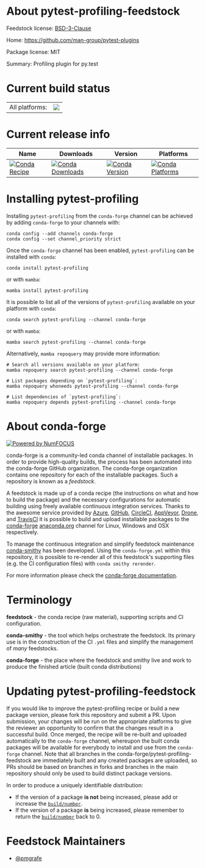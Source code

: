 About pytest-profiling-feedstock
================================

Feedstock license: [BSD-3-Clause](https://github.com/conda-forge/pytest-profiling-feedstock/blob/main/LICENSE.txt)

Home: https://github.com/man-group/pytest-plugins

Package license: MIT

Summary: Profiling plugin for py.test

Current build status
====================


<table><tr><td>All platforms:</td>
    <td>
      <a href="https://dev.azure.com/conda-forge/feedstock-builds/_build/latest?definitionId=6624&branchName=main">
        <img src="https://dev.azure.com/conda-forge/feedstock-builds/_apis/build/status/pytest-profiling-feedstock?branchName=main">
      </a>
    </td>
  </tr>
</table>

Current release info
====================

| Name | Downloads | Version | Platforms |
| --- | --- | --- | --- |
| [![Conda Recipe](https://img.shields.io/badge/recipe-pytest--profiling-green.svg)](https://anaconda.org/conda-forge/pytest-profiling) | [![Conda Downloads](https://img.shields.io/conda/dn/conda-forge/pytest-profiling.svg)](https://anaconda.org/conda-forge/pytest-profiling) | [![Conda Version](https://img.shields.io/conda/vn/conda-forge/pytest-profiling.svg)](https://anaconda.org/conda-forge/pytest-profiling) | [![Conda Platforms](https://img.shields.io/conda/pn/conda-forge/pytest-profiling.svg)](https://anaconda.org/conda-forge/pytest-profiling) |

Installing pytest-profiling
===========================

Installing `pytest-profiling` from the `conda-forge` channel can be achieved by adding `conda-forge` to your channels with:

```
conda config --add channels conda-forge
conda config --set channel_priority strict
```

Once the `conda-forge` channel has been enabled, `pytest-profiling` can be installed with `conda`:

```
conda install pytest-profiling
```

or with `mamba`:

```
mamba install pytest-profiling
```

It is possible to list all of the versions of `pytest-profiling` available on your platform with `conda`:

```
conda search pytest-profiling --channel conda-forge
```

or with `mamba`:

```
mamba search pytest-profiling --channel conda-forge
```

Alternatively, `mamba repoquery` may provide more information:

```
# Search all versions available on your platform:
mamba repoquery search pytest-profiling --channel conda-forge

# List packages depending on `pytest-profiling`:
mamba repoquery whoneeds pytest-profiling --channel conda-forge

# List dependencies of `pytest-profiling`:
mamba repoquery depends pytest-profiling --channel conda-forge
```


About conda-forge
=================

[![Powered by
NumFOCUS](https://img.shields.io/badge/powered%20by-NumFOCUS-orange.svg?style=flat&colorA=E1523D&colorB=007D8A)](https://numfocus.org)

conda-forge is a community-led conda channel of installable packages.
In order to provide high-quality builds, the process has been automated into the
conda-forge GitHub organization. The conda-forge organization contains one repository
for each of the installable packages. Such a repository is known as a *feedstock*.

A feedstock is made up of a conda recipe (the instructions on what and how to build
the package) and the necessary configurations for automatic building using freely
available continuous integration services. Thanks to the awesome service provided by
[Azure](https://azure.microsoft.com/en-us/services/devops/), [GitHub](https://github.com/),
[CircleCI](https://circleci.com/), [AppVeyor](https://www.appveyor.com/),
[Drone](https://cloud.drone.io/welcome), and [TravisCI](https://travis-ci.com/)
it is possible to build and upload installable packages to the
[conda-forge](https://anaconda.org/conda-forge) [anaconda.org](https://anaconda.org/)
channel for Linux, Windows and OSX respectively.

To manage the continuous integration and simplify feedstock maintenance
[conda-smithy](https://github.com/conda-forge/conda-smithy) has been developed.
Using the ``conda-forge.yml`` within this repository, it is possible to re-render all of
this feedstock's supporting files (e.g. the CI configuration files) with ``conda smithy rerender``.

For more information please check the [conda-forge documentation](https://conda-forge.org/docs/).

Terminology
===========

**feedstock** - the conda recipe (raw material), supporting scripts and CI configuration.

**conda-smithy** - the tool which helps orchestrate the feedstock.
                   Its primary use is in the construction of the CI ``.yml`` files
                   and simplify the management of *many* feedstocks.

**conda-forge** - the place where the feedstock and smithy live and work to
                  produce the finished article (built conda distributions)


Updating pytest-profiling-feedstock
===================================

If you would like to improve the pytest-profiling recipe or build a new
package version, please fork this repository and submit a PR. Upon submission,
your changes will be run on the appropriate platforms to give the reviewer an
opportunity to confirm that the changes result in a successful build. Once
merged, the recipe will be re-built and uploaded automatically to the
`conda-forge` channel, whereupon the built conda packages will be available for
everybody to install and use from the `conda-forge` channel.
Note that all branches in the conda-forge/pytest-profiling-feedstock are
immediately built and any created packages are uploaded, so PRs should be based
on branches in forks and branches in the main repository should only be used to
build distinct package versions.

In order to produce a uniquely identifiable distribution:
 * If the version of a package **is not** being increased, please add or increase
   the [``build/number``](https://docs.conda.io/projects/conda-build/en/latest/resources/define-metadata.html#build-number-and-string).
 * If the version of a package **is** being increased, please remember to return
   the [``build/number``](https://docs.conda.io/projects/conda-build/en/latest/resources/define-metadata.html#build-number-and-string)
   back to 0.

Feedstock Maintainers
=====================

* [@pmgrafe](https://github.com/pmgrafe/)

